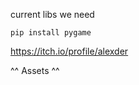 current libs we need 

 ```
 pip install pygame 
 ```


https://itch.io/profile/alexder

^^ Assets ^^
